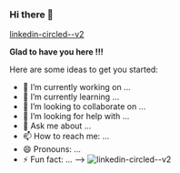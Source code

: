 ### Hi there 👋

[linkedin-circled--v2](https://user-images.githubusercontent.com/65478174/170884525-0b4e58f6-5865-4c78-8f59-89f23286d444.gif)



**Glad to have you here !!!** 

Here are some ideas to get you started:

- 🔭 I’m currently working on ...
- 🌱 I’m currently learning ...
- 👯 I’m looking to collaborate on ...
- 🤔 I’m looking for help with ...
- 💬 Ask me about ...
- 📫 How to reach me: ...
- 😄 Pronouns: ...
- ⚡ Fun fact: ...
-->
![linkedin-circled--v2](https://user-images.githubusercontent.com/65478174/170884525-0b4e58f6-5865-4c78-8f59-89f23286d444.gif)

